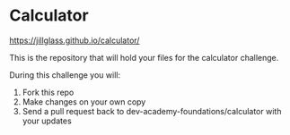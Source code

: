 # Calculator

https://jillglass.github.io/calculator/

This is the repository that will hold your files for the calculator challenge.

During this challenge you will:
1. Fork this repo
2. Make changes on your own copy
3. Send a pull request back to dev-academy-foundations/calculator with your updates
